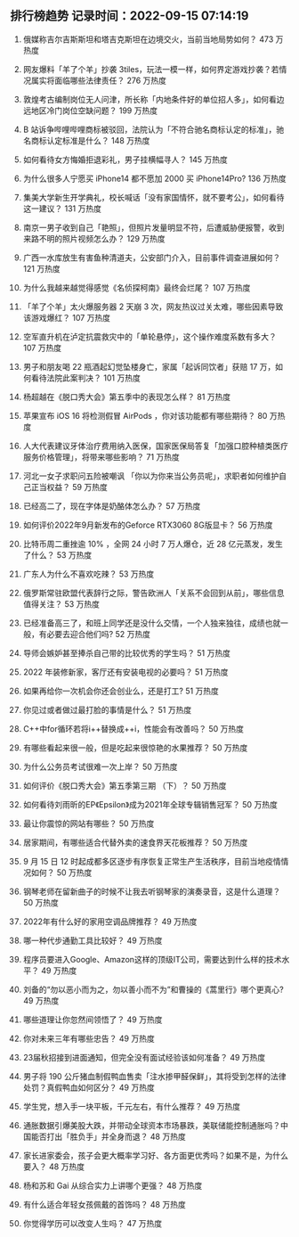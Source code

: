 
## 排行榜趋势 记录时间：2022-09-15 07:14:19
  
  1. 俄媒称吉尔吉斯斯坦和塔吉克斯坦在边境交火，当前当地局势如何？ 473 万热度
    
  2. 网友爆料「羊了个羊」抄袭 3tiles，玩法一模一样，如何界定游戏抄袭？若情况属实将面临哪些法律责任？ 276 万热度
    
  3. 敦煌考古编制岗位无人问津，所长称「内地条件好的单位招人多」，如何看边远地区冷门岗位空缺问题？ 199 万热度
    
  4. B 站诉争哔哩哔哩商标被驳回，法院认为「不符合驰名商标认定的标准」，驰名商标认定标准是什么？ 148 万热度
    
  5. 如何看待女方悔婚拒退彩礼，男子挂横幅寻人？ 145 万热度
    
  6. 为什么很多人宁愿买 iPhone14 都不愿加 2000 买 iPhone14Pro? 136 万热度
    
  7. 集美大学新生开学典礼，校长喊话「没有家国情怀，就不要考公」，如何看待这一建议？ 131 万热度
    
  8. 南京一男子收到自己「艳照」，但照片发量明显不符，后遭威胁便报警，收到来路不明的照片视频怎么办？ 129 万热度
    
  9. 广西一水库放生有害鱼种清道夫，公安部门介入，目前事件调查进展如何？ 121 万热度
    
  10. 为什么我越来越觉得感觉《名侦探柯南》最终会烂尾？ 107 万热度
    
  11. 「羊了个羊」太火爆服务器 2 天崩 3 次，网友热议过关太难，哪些因素导致该游戏爆红？ 107 万热度
    
  12. 空军直升机在泸定抗震救灾中的「单轮悬停」，这个操作难度系数有多大？ 107 万热度
    
  13. 男子和朋友喝 22 瓶酒起幻觉坠楼身亡，家属「起诉同饮者」获赔 17 万，如何看待法院此案判决？ 101 万热度
    
  14. 杨超越在《脱口秀大会》第五季中的表现怎么样？ 81 万热度
    
  15. 苹果宣布 iOS 16 将检测假冒 AirPods ，你对该功能都有哪些期待？ 80 万热度
    
  16. 人大代表建议牙体治疗费用纳入医保，国家医保局答复「加强口腔种植类医疗服务价格管理」，将带来哪些影响？ 71 万热度
    
  17. 河北一女子求职问五险被嘲讽 「你以为你来当公务员呢」，求职者如何维护自己正当权益？ 59 万热度
    
  18. 已经高二了，现在字体是奶酪体怎么办？ 57 万热度
    
  19. 如何评价2022年9月新发布的Geforce RTX3060 8G版显卡？ 56 万热度
    
  20. 比特币周二重挫逾 10% ，全网 24 小时 7 万人爆仓，近 28 亿元蒸发，发生了什么？ 53 万热度
    
  21. 广东人为什么不喜欢吃辣？ 53 万热度
    
  22. 俄罗斯常驻欧盟代表辞行之际，警告欧洲人「关系不会回到从前」，哪些信息值得关注？ 53 万热度
    
  23. 已经准备高三了，和班上同学还是没什么交情，一个人独来独往，成绩也就一般，有必要去迎合他们吗? 52 万热度
    
  24. 导师会嫉妒甚至捧杀自己带的比较优秀的学生吗？ 51 万热度
    
  25. 2022 年装修新家，客厅还有安装电视的必要吗？ 51 万热度
    
  26. 如果再给你一次机会你还会创业么，还是打工? 51 万热度
    
  27. 你见过或者做过最打脸的事情是什么？ 51 万热度
    
  28. C++中for循环若将i++替换成++i，性能会有改善吗？ 50 万热度
    
  29. 有哪些看起来很一般，但是吃起来很惊艳的水果推荐？ 50 万热度
    
  30. 为什么公务员考试很难一次上岸？ 50 万热度
    
  31. 如何评价《脱口秀大会》第五季第三期 （下）？ 50 万热度
    
  32. 如何看待刘雨昕的EP《Epsilon》成为2021年全球专辑销售冠军？ 50 万热度
    
  33. 最让你震惊的网站有哪些？ 50 万热度
    
  34. 居家期间，有哪些适合代替外卖的速食界天花板推荐？ 50 万热度
    
  35. 9 月 15 日 12 时起成都多区逐步有序恢复正常生产生活秩序，目前当地疫情情况如何？ 50 万热度
    
  36. 钢琴老师在留新曲子的时候不让我去听钢琴家的演奏录音，这是什么道理？ 50 万热度
    
  37. 2022年有什么好的家用空调品牌推荐？ 49 万热度
    
  38. 哪一种代步通勤工具比较好？ 49 万热度
    
  39. 程序员要进入Google、Amazon这样的顶级IT公司，需要达到什么样的技术水平？ 49 万热度
    
  40. 刘备的“勿以恶小而为之，勿以善小而不为”和曹操的《蒿里行》哪个更真心? 49 万热度
    
  41. 哪些道理让你忽然间领悟了？ 49 万热度
    
  42. 你对未来三年有哪些忠告？ 49 万热度
    
  43. 23届秋招接到进面通知，但完全没有面试经验该如何准备？ 49 万热度
    
  44. 男子将 190 公斤猪血制假鸭血售卖「注水掺甲醛保鲜」，其将受到怎样的法律处罚？真假鸭血如何区分？ 49 万热度
    
  45. 学生党，想入手一块平板，千元左右，有什么推荐？ 49 万热度
    
  46. 通胀数据引爆美股大跌，并带动全球资本市场暴跌，美联储能控制通胀吗？中国能否打出「胜负手」并全身而退？ 48 万热度
    
  47. 家长进家委会，孩子会更大概率学习好、各方面更优秀吗？如果不是，为什么要入？ 48 万热度
    
  48. 杨和苏和 Gai 从综合实力上讲哪个更强？ 48 万热度
    
  49. 有什么适合年轻女孩佩戴的首饰吗？ 48 万热度
    
  50. 你觉得学历可以改变人生吗？ 47 万热度
    